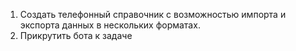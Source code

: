  1. Создать телефонный справочник с возможностью импорта и экспорта данных в нескольких форматах.
 2.  Прикрутить бота к задаче